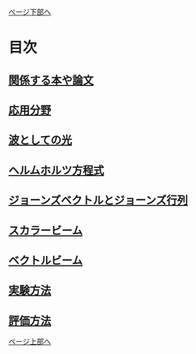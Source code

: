 <!-- $$
\begin{aligned}
\begin{bmatrix}

\end{bmatrix}
\end{aligned}
$$ -->

[ページ下部へ](#under)

<a id="top"></a>


# 目次

## [関係する本や論文](https://github.com/sk0ik/Vector_Beam/blob/main/File/001.Papers.md)

## [応用分野](https://github.com/sk0ik/Vector_Beam/blob/main/File/002.Application.md)

## [波としての光](https://github.com/sk0ik/Vector_Beam/blob/main/File/003.Introduction.md)

## [ヘルムホルツ方程式](https://github.com/sk0ik/Vector_Beam/blob/main/File/004.Helmholtz_Equation.md)

## [ジョーンズベクトルとジョーンズ行列](https://github.com/sk0ik/Vector_Beam/blob/main/File/005.Jones_Vector_Jones_Matrix.md)

## [スカラービーム](https://github.com/sk0ik/Vector_Beam/blob/main/File/006.Scalar_Beam.md)

## [ベクトルビーム](https://github.com/sk0ik/Vector_Beam/blob/main/File/007.Vector_Beam.md)

## [実験方法](https://github.com/sk0ik/Vector_Beam/blob/main/File/008.Experiment.md)

## [評価方法](https://github.com/sk0ik/Vector_Beam/blob/main/File/009.Evaluation.md)

<!-- 10. [Gouy位相](https://github.com/sk0ik/Vector_Beam/blob/main/File/010.Gouy_Phase.md)

11. [通信](https://github.com/sk0ik/Vector_Beam/blob/main/File/011Communication.md)

12. [スピン](https://github.com/sk0ik/Vector_Beam/blob/main/File/012.Spin.md)

13. [機械学習](https://github.com/sk0ik/Vector_Beam/blob/main/File/013Machine_Learning.md)

14. [メモ](https://github.com/sk0ik/Vector_Beam/blob/main/File/999.Draft.md) -->

<a id="under"></a>

[ページ上部へ](#top)
